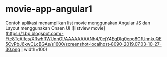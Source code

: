 # movie-app-angular1
Contoh aplikasi menampilkan list movie menggunakan Angular JS dan Layout menggunakan Onsen UI
![listview movie](https://1.bp.blogspot.com/-Ftc8TcAlfcs/XRwhRWUnnOI/AAAAAAAANh4/0cjY4EqDIq0epo8GfUnnkuQE5CvPbJ6kwCLcBGAs/s1600/screenshot-localhost-8090-2019.07.03-10-27-30.png | width=100)

